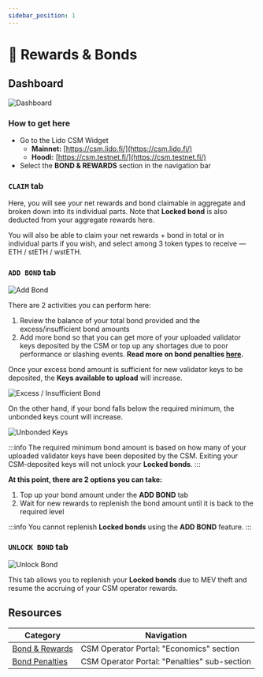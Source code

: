```yaml
---
sidebar_position: 1
---
```


# 🎁 Rewards & Bonds

## Dashboard

![Dashboard](/img/csm-guide/bond-1.png)

### How to get here

* Go to the Lido CSM Widget
  * **Mainnet:** [https://csm.lido.fi/](https://csm.lido.fi/)
  * **Hoodi:** [https://csm.testnet.fi/](https://csm.testnet.fi/)
* Select the **BOND & REWARDS** section in the navigation bar

### `CLAIM` tab

Here, you will see your net rewards and bond claimable in aggregate and broken down into its individual parts. Note that **Locked bond** is also deducted from your aggregate rewards here.

You will also be able to claim your net rewards + bond in total or in individual parts if you wish, and select among 3 token types to receive — ETH / stETH / wstETH.

### `ADD BOND` tab

![Add Bond](/img/csm-guide/bond-2.png)

There are 2 activities you can perform here:

1. Review the balance of your total bond provided and the excess/insufficient bond amounts
2. Add more bond so that you can get more of your uploaded validator keys deposited by the CSM or top up any shortages due to poor performance or slashing events. **Read more on bond penalties [here](https://operatorportal.lido.fi/modules/community-staking-module#block-3951aa72ba1e471bafe95b40fef65d2b).**

Once your excess bond amount is sufficient for new validator keys to be deposited, the **Keys available to upload** will increase.

![Excess / Insufficient Bond](/img/csm-guide/bond-3.png)

On the other hand, if your bond falls below the required minimum, the unbonded keys count will increase.

![Unbonded Keys](/img/csm-guide/bond-4.png)

:::info
The required minimum bond amount is based on how many of your uploaded validator keys have been deposited by the CSM. Exiting your CSM-deposited keys will not unlock your **Locked bonds**.
:::

**At this point, there are 2 options you can take:**

1. Top up your bond amount under the **ADD BOND** tab
2. Wait for new rewards to replenish the bond amount until it is back to the required level

:::info
You cannot replenish **Locked bonds** using the **ADD BOND** feature.
:::

### `UNLOCK BOND` tab

![Unlock Bond](/img/csm-guide/bond-5.png)

This tab allows you to replenish your **Locked bonds** due to MEV theft and resume the accruing of your CSM operator rewards.

## Resources

| Category                                                                                          | Navigation                                     |
| ------------------------------------------------------------------------------------------------- | ---------------------------------------------- |
| [Bond & Rewards](https://operatorportal.lido.fi/modules/community-staking-module#block-88e6d7eca6364a758541dc1ee66a278f) | CSM Operator Portal: "Economics" section      |
| [Bond Penalties](https://operatorportal.lido.fi/modules/community-staking-module#block-3951aa72ba1e471bafe95b40fef65d2b)   | CSM Operator Portal: "Penalties" sub-section |